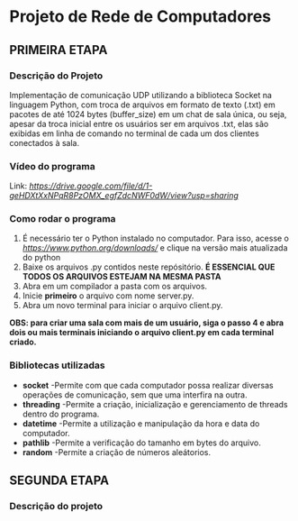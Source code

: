 # Projeto de Rede de Computadores

## PRIMEIRA ETAPA

### Descrição do Projeto

Implementação de comunicação UDP utilizando a biblioteca Socket na linguagem Python, com troca de arquivos em formato de texto (.txt) em pacotes de até
1024 bytes (buffer_size) em um chat de sala única, ou seja, apesar da troca inicial entre os usuários ser em arquivos .txt, elas são exibidas em
linha de comando no terminal de cada um dos clientes conectados à sala.

### Vídeo do programa
Link: _https://drive.google.com/file/d/1-geHDXtXxNPqR8PzOMX_egfZdcNWF0dW/view?usp=sharing_

### Como rodar o programa

1. É necessário ter o Python instalado no computador. Para isso, acesse o _https://www.python.org/downloads/_ e clique na versão mais atualizada do python
2. Baixe os arquivos .py contidos neste repósitório. **É ESSENCIAL QUE TODOS OS ARQUIVOS ESTEJAM NA MESMA PASTA**
3. Abra em um compilador a pasta com os arquivos.
4. Inicie **primeiro** o arquivo com nome server.py.
5. Abra um novo terminal para iniciar o arquivo client.py.

**OBS: para criar uma sala com mais de um usuário, siga o passo 4 e abra dois ou mais terminais iniciando o arquivo client.py em cada terminal criado.**

### Bibliotecas utilizadas
- **socket**
-Permite com que cada computador possa realizar diversas operações de comunicação, sem que uma interfira na outra.
- **threading**
-Permite a criação, inicialização e gerenciamento de threads dentro do programa.
- **datetime**
-Permite a utilização e manipulação da hora e data do computador.
- **pathlib**
-Permite a verificação do tamanho em bytes do arquivo.
- **random**
-Permite a criação de números aleátorios.

## SEGUNDA ETAPA

### Descrição do projeto
